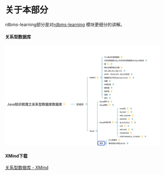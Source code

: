 # 关于本部分

rdbms-learning部分是对[rdbms-learning](https://github.com/guang19/framework-learning/blob/dev/rdbms-learning/RDBMS.md)
模块更细分的讲解。

#### 关系型数据库

![关系型数据库截图](../../img/截图/关系型数据库截图.png)

#### XMind下载

[关系型数据库 - XMind](https://github.com/guang19/framework-learning/blob/dev/xmind_file/关系型数据库.xmind)